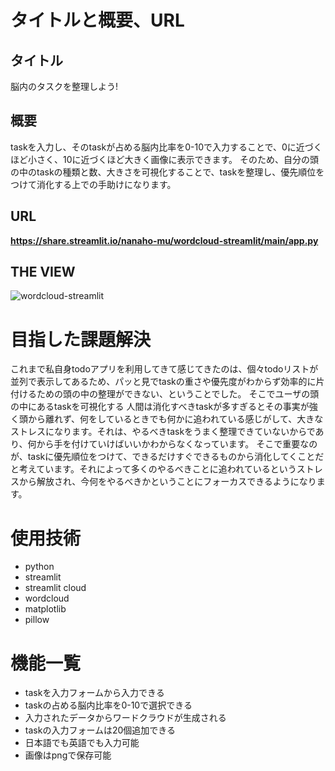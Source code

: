 # タイトルと概要、URL
## タイトル
脳内のタスクを整理しよう!
## 概要
taskを入力し、そのtaskが占める脳内比率を0-10で入力することで、0に近づくほど小さく、10に近づくほど大きく画像に表示できます。
そのため、自分の頭の中のtaskの種類と数、大きさを可視化することで、taskを整理し、優先順位をつけて消化する上での手助けになります。

## URL
**https://share.streamlit.io/nanaho-mu/wordcloud-streamlit/main/app.py**
## THE VIEW
![wordcloud-streamlit](https://user-images.githubusercontent.com/72216137/162662570-cb859a97-d55c-4c64-9ae7-f8f1b8c3a659.gif)


# 目指した課題解決
これまで私自身todoアプリを利用してきて感じてきたのは、個々todoリストが並列で表示してあるため、パッと見でtaskの重さや優先度がわからず効率的に片付けるための頭の中の整理ができない、ということでした。
そこでユーザの頭の中にあるtaskを可視化する
人間は消化すべきtaskが多すぎるとその事実が強く頭から離れず、何をしているときでも何かに追われている感じがして、大きなストレスになります。それは、やるべきtaskをうまく整理できていないからであり、何から手を付けていけばいいかわからなくなっています。
そこで重要なのが、taskに優先順位をつけて、できるだけすぐできるものから消化してくことだと考えています。それによって多くのやるべきことに追われているというストレスから解放され、今何をやるべきかということにフォーカスできるようになります。
# 使用技術
- python
- streamlit
- streamlit cloud
- wordcloud
- matplotlib
- pillow
# 機能一覧
- taskを入力フォームから入力できる
- taskの占める脳内比率を0-10で選択できる
- 入力されたデータからワードクラウドが生成される
- taskの入力フォームは20個追加できる
- 日本語でも英語でも入力可能
- 画像はpngで保存可能

